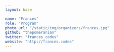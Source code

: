 ```yaml
---
layout: base

name: "Frances"
role: "Program"
photo_url: "/static/img/organizers/frances.jpg"
github: "thepomeranian"
twitter: "frances_codes"
website: "http://frances.codes"
---
```

